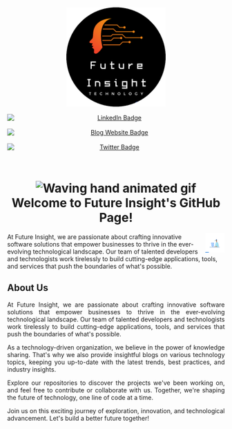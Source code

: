 <br>
<p align="center">
    <a herf="https://future-insight.blog/">
    <img src="/assets/new-logo.png" alt="Future Insight"  width="230px" height="230px">
    </a>
  <br>
</p>

<p align="center">
  <a href="https://www.linkedin.com/in/abdul-rafay1999/" style="margin-right: 20px;">
    <img src="https://img.shields.io/badge/LinkedIn-blue?style=for-the-badge&logo=linkedin&logoColor=white" alt="LinkedIn Badge" style="display: block; margin: auto;">
  </a>
  <a href="https://future-insight.blog" style="margin-right: 20px;">
    <img src="https://img.shields.io/badge/Blog%20Website-orange?style=for-the-badge" alt="Blog Website Badge" style="display: block; margin: auto;">
  </a>
  <a href="https://twitter.com/abdul_rafay99">
    <img src="https://img.shields.io/badge/Twitter-blue?style=for-the-badge&logo=twitter&logoColor=white" alt="Twitter Badge" style="display: block; margin: auto;">
  </a>
</p>

<br>

<h1 align="center">
    <img src="https://raw.githubusercontent.com/nixin72/nixin72/master/wave.gif" 
         alt="Waving hand animated gif"
         height="35"
         width="35" />
     Welcome to Future Insight's GitHub Page!
</h1>

<img align=right width=45 height="45" src="/assets/animation.gif" /> 

<p align="left">
At Future Insight, we are passionate about crafting innovative software solutions that empower businesses to thrive in the ever-evolving technological landscape. Our team of talented developers and technologists work tirelessly to build cutting-edge applications, tools, and services that push the boundaries of what's possible.
</p>






<!-- 
<style>
  .container {
    display: flex;
    justify-content: space-between;
    align-items: center;
    padding: 20px;
  }

  .about-us {
    width: 40%;
    padding: 20px;
    /* background-color: #f0f0f0; */
  }

  .gif-container {
    width: 50%;
    text-align: center;
  }

  .gif-container img {
    max-width: 100%;
    height: auto;
  }
</style>

<div class="container">
  <div class="about-us">
    <h2>About Us</h2>
    <ul>
        <li>
        At Future Insight, we are passionate about crafting innovative software solutions that empower businesses to thrive in the ever-evolving technological landscape. Our team of talented developers and technologists work tirelessly to build cutting-edge applications, tools, and services that push the boundaries of what's possible.
        </li>
    <ul>
  </div>
  <div class="gif-container">
    <img src="/assets/animation.gif" alt="Your GIF">
  </div>
</div> -->








<!-- 
 <div style="display: flex; justify-content: space-between; align-items: center; padding: 20px;">
    <div style="width: 40%; padding: 20px;">
      <h2>About Us</h2>
      <p>
      </p>
    </div>
    <div style="width: 50%; text-align: center;">
      <img src="/assets/animation.gif" alt="Your GIF" style="max-width: 100%; height: auto;">
    </div>
  </div> -->









## About Us
<p align="justify">
At Future Insight, we are passionate about crafting innovative software solutions that empower businesses to thrive in the ever-evolving technological landscape. Our team of talented developers and technologists work tirelessly to build cutting-edge applications, tools, and services that push the boundaries of what's possible.
</p>
<p align="justify">
As a technology-driven organization, we believe in the power of knowledge sharing. That's why we also provide insightful blogs on various technology topics, keeping you up-to-date with the latest trends, best practices, and industry insights.
</p>
<p align="justify">
Explore our repositories to discover the projects we've been working on, and feel free to contribute or collaborate with us. Together, we're shaping the future of technology, one line of code at a time.
</p>
<p align="justify">
Join us on this exciting journey of exploration, innovation, and technological advancement. Let's build a better future together!
</p>

